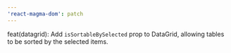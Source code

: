 ```yaml
---
'react-magma-dom': patch
---
```


feat(datagrid): Add `isSortableBySelected` prop to DataGrid, allowing tables to be sorted by the selected items.